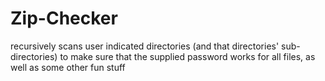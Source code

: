 # Zip-Checker
recursively scans user indicated directories (and that directories' sub-directories) to make sure that the supplied password works for all files, as well as some other fun stuff
